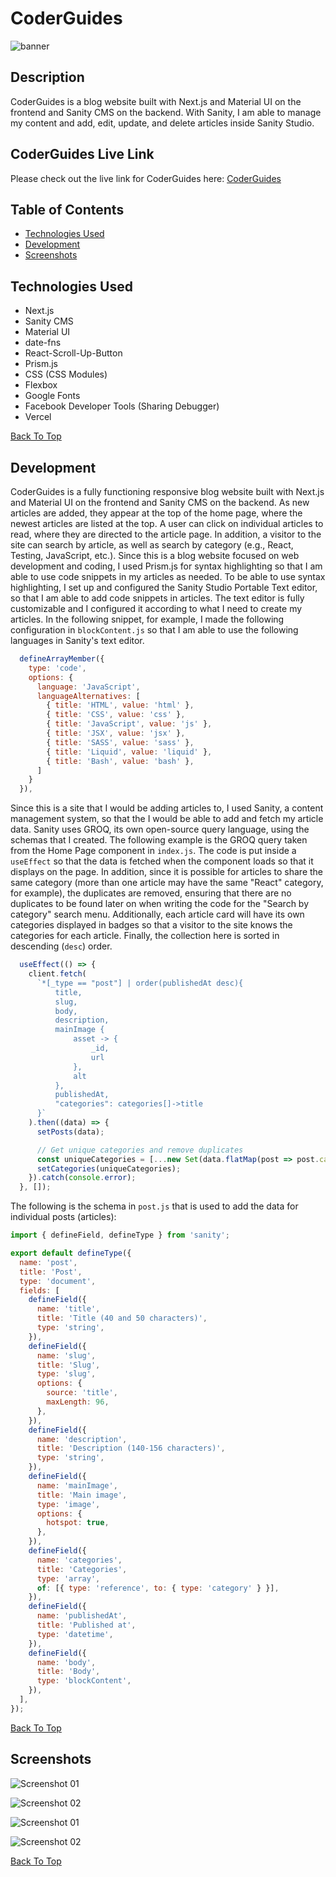 # CoderGuides

![banner](https://github.com/answebdev/next-sanity2/assets/36783010/6a3f3190-a786-462c-b14b-e14510d83184)

## Description

CoderGuides is a blog website built with Next.js and Material UI on the frontend and Sanity CMS on the backend. With Sanity, I am able to manage my content and add, edit, update, and delete articles inside Sanity Studio.

## CoderGuides Live Link

Please check out the live link for CoderGuides here: [CoderGuides](https://coderguides.vercel.app/ "CoderGuides")

## Table of Contents
* [Technologies Used](#Technologies-Used)
* [Development](#Development)
* [Screenshots](#Screenshots)

## Technologies Used

* Next.js
* Sanity CMS
* Material UI
* date-fns
* React-Scroll-Up-Button
* Prism.js
* CSS (CSS Modules)
* Flexbox
* Google Fonts
* Facebook Developer Tools (Sharing Debugger)
* Vercel

[Back To Top](#Table-of-Contents)

## Development

CoderGuides is a fully functioning responsive blog website built with Next.js and Material UI on the frontend and Sanity CMS on the backend. As new articles are added, they appear at the top of the home page, where the newest articles are listed at the top. A user can click on individual articles to read, where they are directed to the article page. In addition, a visitor to the site can search by article, as well as search by category (e.g., React, Testing, JavaScript, etc.). Since this is a blog website focused on web development and coding, I used Prism.js for syntax highlighting so that I am able to use code snippets in my articles as needed. To be able to use syntax highlighting, I set up and configured the Sanity Studio Portable Text editor, so that I am able to add code snippets in articles. The text editor is fully customizable and I configured it according to what I need to create my articles. In the following snippet, for example, I made the following configuration in `blockContent.js` so that I am able to use the following languages in Sanity's text editor.

```javascript
  defineArrayMember({
    type: 'code',
    options: {
      language: 'JavaScript',
      languageAlternatives: [
        { title: 'HTML', value: 'html' },
        { title: 'CSS', value: 'css' },
        { title: 'JavaScript', value: 'js' },
        { title: 'JSX', value: 'jsx' },
        { title: 'SASS', value: 'sass' },
        { title: 'Liquid', value: 'liquid' },
        { title: 'Bash', value: 'bash' },
      ]
    }
  }),
  ```

Since this is a site that I would be adding articles to, I used Sanity, a content management system, so that the I would be able to add and fetch my article data. Sanity uses GROQ, its own open-source query language, using the schemas that I created. The following example is the GROQ query taken from the Home Page component in `index.js`. The code is put inside a `useEffect` so that the data is fetched when the component loads so that it displays on the page. In addition, since it is possible for articles to share the same category (more than one article may have the same "React" category, for example), the duplicates are removed, ensuring that there are no duplicates to be found later on when writing the code for the "Search by category" search menu. Additionally, each article card will have its own categories displayed in badges so that a visitor to the site knows the categories for each article. Finally, the collection here is sorted in descending (`desc`) order.


```javascript
  useEffect(() => {
    client.fetch(
      `*[_type == "post"] | order(publishedAt desc){
          title,
          slug,
          body,
          description,
          mainImage {
              asset -> {
                  _id,
                  url
              },
              alt
          },
          publishedAt,
          "categories": categories[]->title
      }`
    ).then((data) => {
      setPosts(data);

      // Get unique categories and remove duplicates
      const uniqueCategories = [...new Set(data.flatMap(post => post.categories))];
      setCategories(uniqueCategories);
    }).catch(console.error);
  }, []);
  ```

The following is the schema in `post.js` that is used to add the data for individual posts (articles):

```javascript
import { defineField, defineType } from 'sanity';

export default defineType({
  name: 'post',
  title: 'Post',
  type: 'document',
  fields: [
    defineField({
      name: 'title',
      title: 'Title (40 and 50 characters)',
      type: 'string',
    }),
    defineField({
      name: 'slug',
      title: 'Slug',
      type: 'slug',
      options: {
        source: 'title',
        maxLength: 96,
      },
    }),
    defineField({
      name: 'description',
      title: 'Description (140-156 characters)',
      type: 'string',
    }),
    defineField({
      name: 'mainImage',
      title: 'Main image',
      type: 'image',
      options: {
        hotspot: true,
      },
    }),
    defineField({
      name: 'categories',
      title: 'Categories',
      type: 'array',
      of: [{ type: 'reference', to: { type: 'category' } }],
    }),
    defineField({
      name: 'publishedAt',
      title: 'Published at',
      type: 'datetime',
    }),
    defineField({
      name: 'body',
      title: 'Body',
      type: 'blockContent',
    }),
  ],
});

```

[Back To Top](#Table-of-Contents)

## Screenshots

![Screenshot 01](screenshots/cg_screenshot_01.jpeg "Home Page")

![Screenshot 02](screenshots/cg_screenshot_02.png "Search by Category")

![Screenshot 01](screenshots/cg_screenshot_03.png "Individual Article Page")

![Screenshot 02](screenshots/cg_screenshot_04.png "Manage Content in Sanity Studio")

[Back To Top](#Table-of-Contents)
